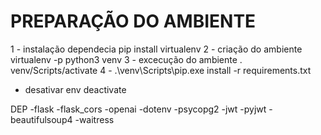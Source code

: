# PREPARAÇÃO DO AMBIENTE 
1 - instalação dependecia
    pip install virtualenv
2 - criação do ambiente
    virtualenv -p python3 venv
3 - excecução do ambiente 
    . venv/Scripts/activate
4 - .\venv\Scripts\pip.exe install -r requirements.txt
- desativar env
    deactivate

DEP
-flask
-flask_cors
-openai
-dotenv
-psycopg2
-jwt
-pyjwt
-beautifulsoup4
-waitress
